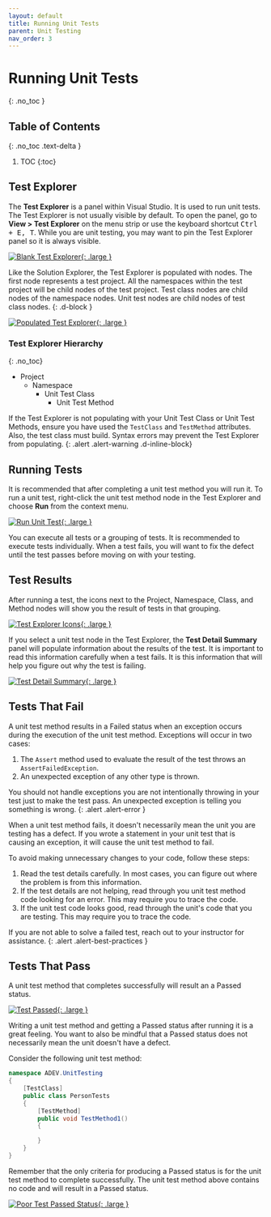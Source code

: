 ```yaml
---
layout: default
title: Running Unit Tests
parent: Unit Testing
nav_order: 3
---
```


# Running Unit Tests
{: .no_toc }

## Table of Contents
{: .no_toc .text-delta }

1. TOC
{:toc}

## Test Explorer

The **Test Explorer** is a panel within Visual Studio. It is used to run unit tests. The Test Explorer is not usually visible by default. To open the panel, go to **View > Test Explorer** on the menu strip or use the keyboard shortcut <kbd>Ctrl + E, T</kbd>. While you are unit testing, you may want to pin the Test Explorer panel so it is always visible.

[![Blank Test Explorer](../images/running-tests/blank-test-explorer.png "Blank Test Explorer"){: .large }](../images/running-tests/blank-test-explorer.png)

Like the Solution Explorer, the Test Explorer is populated with nodes. The first node represents a test project. All the namespaces within the test project will be child nodes of the test project. Test class nodes are child nodes of the namespace nodes. Unit test nodes are child nodes of test class nodes.
{: .d-block }

[![Populated Test Explorer](../images/running-tests/populated-test-explorer.png "Populated Test Explorer"){: .large }](../images/running-tests/populated-test-explorer.png)

### Test Explorer Hierarchy
{: .no_toc}

- Project
    - Namespace
        - Unit Test Class
            - Unit Test Method

If the Test Explorer is not populating with your Unit Test Class or Unit Test Methods, ensure you have used the `TestClass` and `TestMethod` attributes. Also, the test class must build. Syntax errors may prevent the Test Explorer from populating.
{: .alert .alert-warning .d-inline-block}

## Running Tests

It is recommended that after completing a unit test method you will run it. To run a unit test, right-click the unit test method node in the Test Explorer and choose **Run** from the context menu.

[![Run Unit Test](../images/running-tests/run-unit-test.png "Run Unit Test"){: .large }](../images/running-tests/run-unit-test.png)

You can execute all tests or a grouping of tests. It is recommended to execute tests individually. When a test fails, you will want to fix the defect until the test passes before moving on with your testing.

## Test Results

After running a test, the icons next to the Project, Namespace, Class, and Method nodes will show you the result of tests in that grouping.

[![Test Explorer Icons](https://docs.microsoft.com/en-us/visualstudio/test/media/testex-hierarchy-icons.png?view=vs-2022 "Test Explorer Icons"){: .large }](https://docs.microsoft.com/en-us/visualstudio/test/media/testex-hierarchy-icons.png?view=vs-2022)

If you select a unit test node in the Test Explorer, the **Test Detail Summary** panel will populate information about the results of the test. It is important to read this information carefully when a test fails. It is this information that will help you figure out why the test is failing.

[![Test Detail Summary](../images/running-tests/test-detail-summary.png "Test Detail Summary"){: .large }](../images/running-tests/test-detail-summary.png)

## Tests That Fail

A unit test method results in a Failed status when an exception occurs during the execution of the unit test method. Exceptions will occur in two cases:

1. The `Assert` method used to evaluate the result of the test throws an `AssertFailedException`.
2. An unexpected exception of any other type is thrown.

You should not handle exceptions you are not intentionally throwing in your test just to make the test pass. An unexpected exception is telling you something is wrong.
{: .alert .alert-error }

When a unit test method fails, it doesn't necessarily mean the unit you are testing has a defect. If you wrote a statement in your unit test that is causing an exception, it will cause the unit test method to fail.

To avoid making unnecessary changes to your code, follow these steps:

1. Read the test details carefully. In most cases, you can figure out where the problem is from this information.
2. If the test details are not helping, read through you unit test method code looking for an error. This may require you to trace the code.
3. If the unit test code looks good, read through the unit's code that you are testing. This may require you to trace the code.

If you are not able to solve a failed test, reach out to your instructor for assistance.
{: .alert .alert-best-practices }

## Tests That Pass

A unit test method that completes successfully will result an a Passed status.

[![Test Passed](../images/running-tests/test-passed.png "Test Passed"){: .large }](../images/running-tests/test-passed.png)

Writing a unit test method and getting a Passed status after running it is a great feeling. You want to also be mindful that a Passed status does not necessarily mean the unit doesn't have a defect.

Consider the following unit test method:

```csharp
namespace ADEV.UnitTesting
{
    [TestClass]
    public class PersonTests
    {
        [TestMethod]
        public void TestMethod1()
        {

        }
    }
}
```

Remember that the only criteria for producing a Passed status is for the unit test method to complete successfully. The unit test method above contains no code and will result in a Passed status.

[![Poor Test Passed Status](../images/running-tests/test-passed-no-code.png "Poor Test Passed Status"){: .large }](../images/running-tests/test-passed-no-code.png)